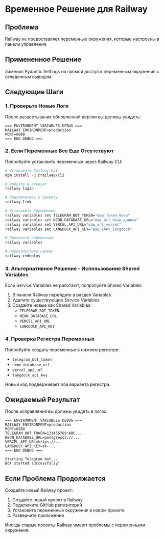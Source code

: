 # Временное Решение для Railway

## Проблема
Railway не предоставляет переменные окружения, которые настроены в панели управления.

## Примененное Решение
Заменил Pydantic Settings на прямой доступ к переменным окружения с отладочным выводом.

## Следующие Шаги

### 1. Проверьте Новые Логи
После развертывания обновленной версии вы должны увидеть:
```
=== ENVIRONMENT VARIABLES DEBUG ===
RAILWAY_ENVIRONMENT=production
PORT=8080
=== END DEBUG ===
```

### 2. Если Переменные Все Еще Отсутствуют
Попробуйте установить переменные через Railway CLI:

```bash
# Установите Railway CLI
npm install -g @railway/cli

# Войдите в аккаунт
railway login

# Подключитесь к проекту
railway link

# Установите переменные
railway variables set TELEGRAM_BOT_TOKEN="ваш_токен_бота"
railway variables set NEON_DATABASE_URL="ваш_url_базы_данных"
railway variables set VERCEL_API_URL="ваш_url_vercel"
railway variables set LANGDOCK_API_KEY="ваш_ключ_langdock"

# Проверьте переменные
railway variables

# Перезапустите сервис
railway redeploy
```

### 3. Альтернативное Решение - Использование Shared Variables
Если Service Variables не работают, попробуйте Shared Variables:

1. В панели Railway перейдите в раздел Variables
2. Удалите существующие Service Variables
3. Создайте новые как Shared Variables:
   - `TELEGRAM_BOT_TOKEN`
   - `NEON_DATABASE_URL`
   - `VERCEL_API_URL`
   - `LANGDOCK_API_KEY`

### 4. Проверка Регистра Переменных
Попробуйте создать переменные в нижнем регистре:
- `telegram_bot_token`
- `neon_database_url`
- `vercel_api_url`
- `langdock_api_key`

Новый код поддерживает оба варианта регистра.

## Ожидаемый Результат

После исправления вы должны увидеть в логах:
```
=== ENVIRONMENT VARIABLES DEBUG ===
RAILWAY_ENVIRONMENT=production
PORT=8080
TELEGRAM_BOT_TOKEN=123456789:ABC...
NEON_DATABASE_URL=postgresql://...
VERCEL_API_URL=https://...
LANGDOCK_API_KEY=sk-...
=== END DEBUG ===

Starting Telegram bot...
Bot started successfully!
```

## Если Проблема Продолжается

Создайте новый Railway проект:
1. Создайте новый проект в Railway
2. Подключите GitHub репозиторий
3. Установите переменные окружения в новом проекте
4. Разверните приложение

Иногда старые проекты Railway имеют проблемы с переменными окружения.
